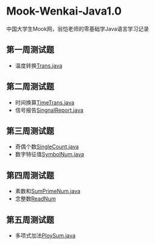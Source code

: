 # Mook-Wenkai-Java1.0
中国大学生Mook网，翁恺老师的零基础学Java语言学习记录
## 第一周测试题
* 温度转换[Trans.java](Trans.java)
## 第二周测试题
* 时间换算[TimeTrans.java](TimeTrans.java)
* 信号报告[SingnalReport.java](SingnalReport.java)
## 第三周测试题
* 奇偶个数[SingleCount.java](SingleCount.java)
* 数字特征值[SymbolNum.java](SymbolNum.java)
## 第四周测试题
* 素数和[SumPrimeNum.java](SumPrimeNum.java)
* 念整数[ReadNum](ReadNum.java)
## 第五周测试题
* 多项式加法[PloySum.java](PloySum.java)
